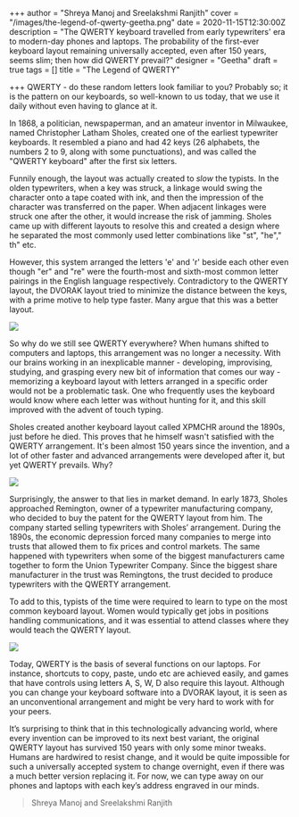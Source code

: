 +++
author = "Shreya Manoj and Sreelakshmi Ranjith"
cover = "/images/the-legend-of-qwerty-geetha.png"
date = 2020-11-15T12:30:00Z
description = "The QWERTY keyboard travelled from early typewriters' era to modern-day phones and laptops. The probability of the first-ever keyboard layout remaining universally accepted, even after 150 years, seems slim; then how did QWERTY prevail?"
designer = "Geetha"
draft = true
tags = []
title = "The Legend of QWERTY"

+++
QWERTY - do these random letters look familiar to you? Probably so; it is the pattern on our keyboards, so well-known to us today, that we use it daily without even having to glance at it.

In 1868, a politician, newspaperman, and an amateur inventor in Milwaukee, named Christopher Latham Sholes, created one of the earliest typewriter keyboards. It resembled a piano and had 42 keys (26 alphabets, the numbers 2 to 9, along with some punctuations), and was called the "QWERTY keyboard" after the first six letters.

Funnily enough, the layout was actually created to _slow_ the typists. In the olden typewriters, when a key was struck, a linkage would swing the character onto a tape coated with ink, and then the impression of the character was transferred on the paper. When adjacent linkages were struck one after the other, it would increase the risk of jamming. Sholes came up with different layouts to resolve this and created a design where he separated the most commonly used letter combinations like "st", "he"," th" etc.

However, this system arranged the letters 'e' and 'r' beside each other even though "er" and "re" were the fourth-most and sixth-most common letter pairings in the English language respectively. Contradictory to the QWERTY layout, the DVORAK layout tried to minimize the distance between the keys, with a prime motive to help type faster. Many argue that this was a better layout.

![](/images/qwerty1.png)

So why do we still see QWERTY everywhere? When humans shifted to computers and laptops, this arrangement was no longer a necessity. With our brains working in an inexplicable manner - developing, improvising, studying, and grasping every new bit of information that comes our way - memorizing a keyboard layout with letters arranged in a specific order would not be a problematic task. One who frequently uses the keyboard would know where each letter was without hunting for it, and this skill improved with the advent of touch typing.

Sholes created another keyboard layout called XPMCHR around the 1890s, just before he died. This proves that he himself wasn't satisfied with the QWERTY arrangement. It's been almost 150 years since the invention, and a lot of other faster and advanced arrangements were developed after it, but yet QWERTY prevails. Why?

![](/images/qwerty2.png)

  
Surprisingly, the answer to that lies in market demand. In early 1873, Sholes approached Remington, owner of a typewriter manufacturing company, who decided to buy the patent for the QWERTY layout from him. The company started selling typewriters with Sholes’ arrangement. During the 1890s, the economic depression forced many companies to merge into trusts that allowed them to fix prices and control markets. The same happened with typewriters when some of the biggest manufacturers came together to form the Union Typewriter Company. Since the biggest share manufacturer in the trust was Remingtons, the trust decided to produce typewriters with the QWERTY arrangement.

To add to this, typists of the time were required to learn to type on the most common keyboard layout. Women would typically get jobs in positions handling communications, and it was essential to attend classes where they would teach the QWERTY layout.

![](/images/qwerty3.png)

Today, QWERTY is the basis of several functions on our laptops. For instance, shortcuts to copy, paste, undo etc are achieved easily, and games that have controls using letters A, S, W, D also require this layout. Although you can change your keyboard software into a DVORAK layout, it is seen as an unconventional arrangement and might be very hard to work with for your peers.

It’s surprising to think that in this technologically advancing world, where every invention can be improved to its next best variant, the original QWERTY layout has survived 150 years with only some minor tweaks. Humans are hardwired to resist change, and it would be quite impossible for such a universally accepted system to change overnight, even if there was a much better version replacing it. For now, we can type away on our phones and laptops with each key’s address engraved in our minds.

> Shreya Manoj and Sreelakshmi Ranjith
